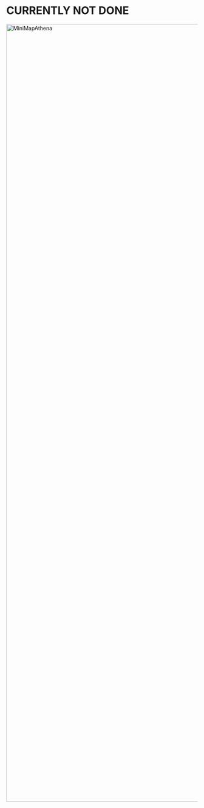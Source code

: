 # CURRENTLY NOT DONE

<img width="2048" height="2048" alt="MiniMapAthena" src="https://github.com/user-attachments/assets/02470546-9522-4793-a36e-a3e61241708f" />
